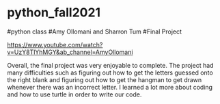 # python_fall2021
#python class
#Amy Ollomani and Sharron Tum
#Final Project

https://www.youtube.com/watch?v=UzY8TlYhMGY&ab_channel=AmyOllomani

Overall, the final project was very enjoyable to complete. The project had many difficulties such as figuring out how to get the letters guessed onto the right blank and figuring out how to get the hangman to get drawn whenever there was an incorrect letter. I learned a lot more about coding and how to use turtle in order to write our code. 
